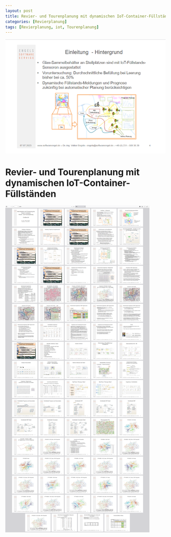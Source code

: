 ```yaml
---
layout: post
title: Revier- und Tourenplanung mit dynamischen IoT-Container-Füllständen
categories: [Revierplanung]
tags: [Revierplanung, iot, Tourenplanung]
---
```

![](../pics/20230707112050.png)
# Revier- und Tourenplanung mit dynamischen IoT-Container-Füllständen


![](../pics/20230707112217_iot_dynamischerfuellstand_revierr_und_tourenplanung_endbereicht_kurz.png)